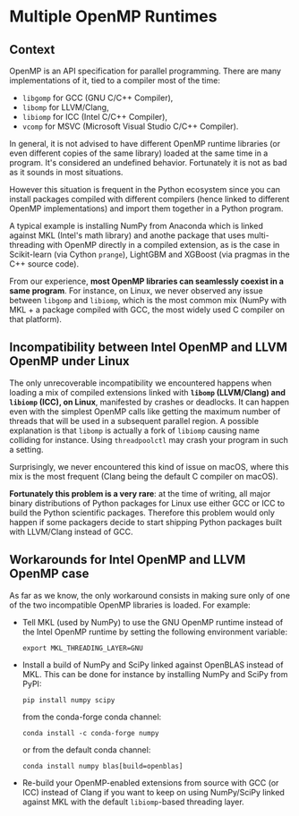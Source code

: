 # Multiple OpenMP Runtimes

## Context

OpenMP is an API specification for parallel programming. There are many
implementations of it, tied to a compiler most of the time:

-  `libgomp` for GCC (GNU C/C++ Compiler),
-  `libomp` for LLVM/Clang,
-  `libiomp` for ICC (Intel C/C++ Compiler),
-  `vcomp` for MSVC (Microsoft Visual Studio C/C++ Compiler).

In general, it is not advised to have different OpenMP runtime libraries (or
even different copies of the same library) loaded at the same time in a
program. It's considered an undefined behavior. Fortunately it is not as bad as
it sounds in most situations.

However this situation is frequent in the Python ecosystem since you can
install packages compiled with different compilers (hence linked to different
OpenMP implementations) and import them together in a Python program.

A typical example is installing NumPy from Anaconda which is linked against MKL
(Intel's math library) and anothe package that uses multi-threading with OpenMP
directly in a compiled extension, as is the case in Scikit-learn (via Cython
`prange`), LightGBM and XGBoost (via pragmas in the C++ source code).

From our experience, **most OpenMP libraries can seamlessly coexist in a same
program**. For instance, on Linux, we never observed any issue between
`libgomp` and `libiomp`, which is the most common mix (NumPy with MKL + a
package compiled with GCC, the most widely used C compiler on that platform).

## Incompatibility between Intel OpenMP and LLVM OpenMP under Linux

The only unrecoverable incompatibility we encountered happens when loading a
mix of compiled extensions linked with **`libomp` (LLVM/Clang) and `libiomp`
(ICC), on Linux**, manifested by crashes or deadlocks. It can happen even with
the simplest OpenMP calls like getting the maximum number of threads that will
be used in a subsequent parallel region. A possible explanation is that
`libomp` is actually a fork of `libiomp` causing name colliding for instance.
Using `threadpoolctl` may crash your program in such a setting.

Surprisingly, we never encountered this kind of issue on macOS, where this mix
is the most frequent (Clang being the default C compiler on macOS).

**Fortunately this problem is a very rare**: at the time of writing, all major
binary distributions of Python packages for Linux use either GCC or ICC to
build the Python scientific packages. Therefore this problem would only happen
if some packagers decide to start shipping Python packages built with
LLVM/Clang instead of GCC.

## Workarounds for Intel OpenMP and LLVM OpenMP case

As far as we know, the only workaround consists in making sure only of one of
the two incompatible OpenMP libraries is loaded. For example:

- Tell MKL (used by NumPy) to use the GNU OpenMP runtime instead of the Intel
  OpenMP runtime by setting the following environment variable:

      export MKL_THREADING_LAYER=GNU

- Install a build of NumPy and SciPy linked against OpenBLAS instead of MKL.
  This can be done for instance by installing NumPy and SciPy from PyPI:

      pip install numpy scipy

  from the conda-forge conda channel:

      conda install -c conda-forge numpy

  or from the default conda channel:

      conda install numpy blas[build=openblas]

- Re-build your OpenMP-enabled extensions from source with GCC (or ICC) instead
  of Clang if you want to keep on using NumPy/SciPy linked against MKL with the
  default `libiomp`-based threading layer.
